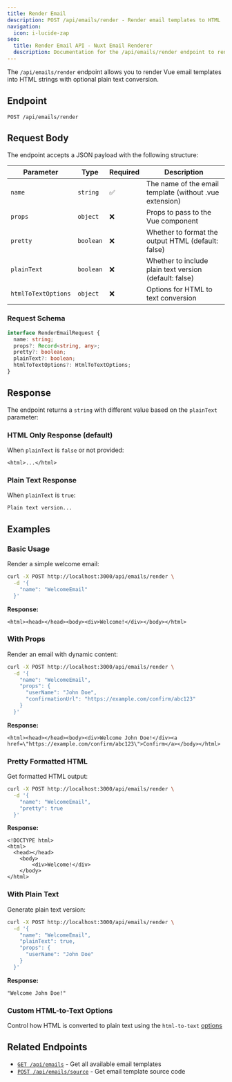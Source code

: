 ```yaml
---
title: Render Email
description: POST /api/emails/render - Render email templates to HTML
navigation:
  icon: i-lucide-zap
seo:
  title: Render Email API - Nuxt Email Renderer
  description: Documentation for the /api/emails/render endpoint to render email templates to HTML.
---
```


The `/api/emails/render` endpoint allows you to render Vue email templates into HTML strings with optional plain text conversion.

## Endpoint

```
POST /api/emails/render
```

## Request Body

The endpoint accepts a JSON payload with the following structure:

| Parameter           | Type      | Required | Description                                             |
| ------------------- | --------- | -------- | ------------------------------------------------------- |
| `name`              | `string`  | ✅       | The name of the email template (without .vue extension) |
| `props`             | `object`  | ❌       | Props to pass to the Vue component                      |
| `pretty`            | `boolean` | ❌       | Whether to format the output HTML (default: false)      |
| `plainText`         | `boolean` | ❌       | Whether to include plain text version (default: false)  |
| `htmlToTextOptions` | `object`  | ❌       | Options for HTML to text conversion                     |

### Request Schema

```typescript
interface RenderEmailRequest {
  name: string;
  props?: Record<string, any>;
  pretty?: boolean;
  plainText?: boolean;
  htmlToTextOptions?: HtmlToTextOptions;
}
```

## Response

The endpoint returns a `string` with different value based on the `plainText` parameter:

### HTML Only Response (default)

When `plainText` is `false` or not provided:

```
<html>...</html>
```

### Plain Text Response

When `plainText` is `true`:

```
Plain text version...
```

## Examples

### Basic Usage

Render a simple welcome email:

```bash
curl -X POST http://localhost:3000/api/emails/render \
  -d '{
    "name": "WelcomeEmail"
  }'
```

**Response:**

```
<html><head></head><body><div>Welcome!</div></body></html>
```

### With Props

Render an email with dynamic content:

```bash
curl -X POST http://localhost:3000/api/emails/render \
  -d '{
    "name": "WelcomeEmail",
    "props": {
      "userName": "John Doe",
      "confirmationUrl": "https://example.com/confirm/abc123"
    }
  }'
```

**Response:**

```
<html><head></head><body><div>Welcome John Doe!</div><a href=\"https://example.com/confirm/abc123\">Confirm</a></body></html>
```

### Pretty Formatted HTML

Get formatted HTML output:

```bash
curl -X POST http://localhost:3000/api/emails/render \
  -d '{
    "name": "WelcomeEmail",
    "pretty": true
  }'
```

**Response:**

```
<!DOCTYPE html>
<html>
  <head></head>
    <body>
        <div>Welcome!</div>
    </body>
</html>
```

### With Plain Text

Generate plain text version:

```bash
curl -X POST http://localhost:3000/api/emails/render \
  -d '{
    "name": "WelcomeEmail",
    "plainText": true,
    "props": {
      "userName": "John Doe"
    }
  }'
```

**Response:**

```
"Welcome John Doe!"
```

### Custom HTML-to-Text Options

Control how HTML is converted to plain text using the `html-to-text` [options](https://github.com/html-to-text/node-html-to-text/tree/master/packages/html-to-text#options)

## Related Endpoints

- [`GET /api/emails`](/api/list-emails) - Get all available email templates
- [`POST /api/emails/source`](/api/email-source) - Get email template source code
